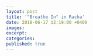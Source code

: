 ```yaml
---
layout: post
title: '"Breathe In" in Racha'
date: 2018-06-17 12:19:00 +0400
images:
excerpt:
categories:
published: true
---
```

